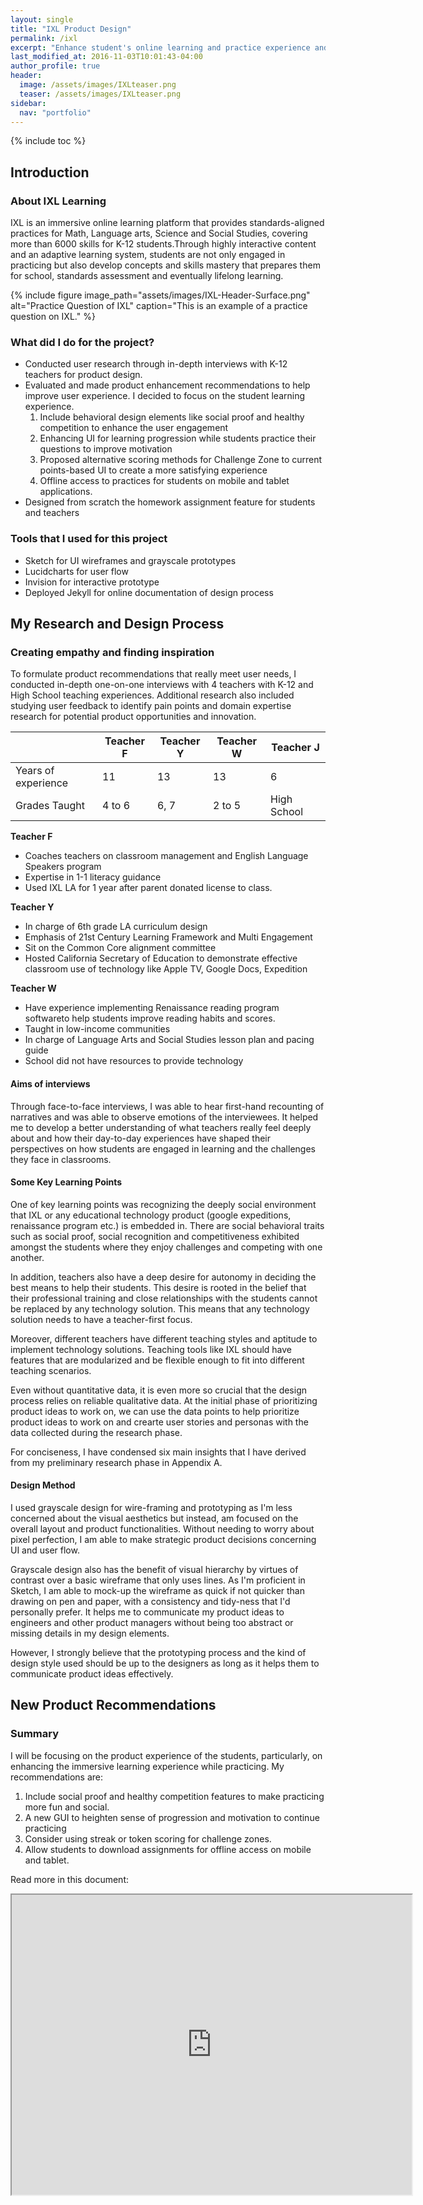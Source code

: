 ```yaml
---
layout: single
title: "IXL Product Design"
permalink: /ixl
excerpt: "Enhance student's online learning and practice experience and design a new homework assignment feature"
last_modified_at: 2016-11-03T10:01:43-04:00
author_profile: true
header:
  image: /assets/images/IXLteaser.png
  teaser: /assets/images/IXLteaser.png
sidebar:
  nav: "portfolio"
---
```

<!--![IXL Learning Product Design](assets/images/IXL-header.png)-->

{% include toc %}

## Introduction

### About IXL Learning

IXL is an immersive online learning platform that provides standards-aligned practices for Math, Language arts, Science and Social Studies, covering more than 6000 skills for K-12 students.Through highly interactive content and an adaptive learning system, students are not only engaged in practicing but also develop concepts and skills mastery that prepares them for school, standards assessment and eventually lifelong learning.

{% include figure image_path="assets/images/IXL-Header-Surface.png" alt="Practice Question of IXL" caption="This is an example of a practice question on IXL." %}

### What did I do for the project?

*   Conducted user research through in-depth interviews with K-12 teachers for product design.
*   Evaluated and made product enhancement recommendations to help improve user experience. I decided to focus on the student learning experience.
    1.  Include behavioral design elements like social proof and healthy competition to enhance the user engagement
    2.  Enhancing UI for learning progression while students practice their questions to improve motivation
    3.  Proposed alternative scoring methods for Challenge Zone to current points-based UI to create a more satisfying experience
    4.  Offline access to practices for students on mobile and tablet applications.
*   Designed from scratch the homework assignment feature for students and teachers

### Tools that I used for this project

*   Sketch for UI wireframes and grayscale prototypes
*   Lucidcharts for user flow
*   Invision for interactive prototype
*   Deployed Jekyll for online documentation of design process

## My Research and Design Process

### Creating empathy and finding inspiration

To formulate product recommendations that really meet user needs, I conducted in-depth one-on-one interviews with 4 teachers with K-12 and High School teaching experiences. Additional research also included studying user feedback to identify pain points and domain expertise research for potential product opportunities and innovation.

<table class="table">

<thead>

<tr>

<th></th>

<th>Teacher F</th>

<th>Teacher Y</th>

<th>Teacher W</th>

<th>Teacher J</th>

</tr>

</thead>

<tbody>

<tr>

<td>Years of experience</td>

<td>11</td>

<td>13</td>

<td>13</td>

<td>6</td>

</tr>

<tr>

<td>Grades Taught</td>

<td>4 to 6</td>

<td>6, 7</td>

<td>2 to 5</td>

<td>High School</td>

</tr>

</tbody>

</table>

**Teacher F**

*   Coaches teachers on classroom management and English Language Speakers program
*   Expertise in 1-1 literacy guidance
*   Used IXL LA for 1 year after parent donated license to class.

**Teacher Y**

*   In charge of 6th grade LA curriculum design
*   Emphasis of 21st Century Learning Framework and Multi Engagement
*   Sit on the Common Core alignment committee
*   Hosted California Secretary of Education to demonstrate effective classroom use of technology like Apple TV, Google Docs, Expedition

**Teacher W**

*   Have experience implementing Renaissance reading program softwareto help students improve reading habits and scores.
*   Taught in low-income communities
*   In charge of Language Arts and Social Studies lesson plan and pacing guide
*   School did not have resources to provide technology

#### Aims of interviews

Through face-to-face interviews, I was able to hear first-hand recounting of narratives and was able to observe emotions of the interviewees. It helped me to develop a better understanding of what teachers really feel deeply about and how their day-to-day experiences have shaped their perspectives on how students are engaged in learning and the challenges they face in classrooms.

#### Some Key Learning Points

One of key learning points was recognizing the deeply social environment that IXL or any educational technology product (google expeditions, renaissance program etc.) is embedded in. There are social behavioral traits such as social proof, social recognition and competitiveness exhibited amongst the students where they enjoy challenges and competing with one another.

In addition, teachers also have a deep desire for autonomy in deciding the best means to help their students. This desire is rooted in the belief that their professional training and close relationships with the students cannot be replaced by any technology solution. This means that any technology solution needs to have a teacher-first focus.

Moreover, different teachers have different teaching styles and aptitude to implement technology solutions. Teaching tools like IXL should have features that are modularized and be flexible enough to fit into different teaching scenarios.

Even without quantitative data, it is even more so crucial that the design process relies on reliable qualitative data. At the initial phase of prioritizing product ideas to work on, we can use the data points to help prioritize product ideas to work on and crearte user stories and personas with the data collected during the research phase.

For conciseness, I have condensed six main insights that I have derived from my preliminary research phase in Appendix A.

#### Design Method

I used grayscale design for wire-framing and prototyping as I'm less concerned about the visual aesthetics but instead, am focused on the overall layout and product functionalities. Without needing to worry about pixel perfection, I am able to make strategic product decisions concerning UI and user flow.

Grayscale design also has the benefit of visual hierarchy by virtues of contrast over a basic wireframe that only uses lines. As I'm proficient in Sketch, I am able to mock-up the wireframe as quick if not quicker than drawing on pen and paper, with a consistency and tidy-ness that I'd personally prefer. It helps me to communicate my product ideas to engineers and other product managers without being too abstract or missing details in my design elements.

However, I strongly believe that the prototyping process and the kind of design style used should be up to the designers as long as it helps them to communicate product ideas effectively.

<!-- ## Prompt One: How would I describe IXL to a teacher?

IXL is an immersive online learning platform that provides standards-aligned practices for Math, Language arts, Science and Social Studies, covering more than 6000 skills for K-12 students.

Through highly interactive content and an adaptive learning system, students are not only engaged in practicing but also develop concepts and skills mastery that prepares them for school, standards assessment and eventually lifelong learning.

IXL can be adapted to your teaching style be it flipped classroom to 1:1 and with the analytics tools, you can personalize instruction and feedback to help every student to excel by pinpointing their weaknesses and monitoring their progress.

#### Identifying value propositions of the product:

<table class="table table-condensed">

<thead>

<tr>

<th>Helping Students to Learn</th>

<th>Helping Teachers to Teach</th>

</tr>

</thead>

<tbody>

<tr>

<td>

<ul>
<li>Standards-aligned practices</li>
<li>Subjects include Math, Language Arts, Science & Social Studies</li>
<li>Practice more than 6000 skills</li>
<li>
  <ul>Interactive Content
      <li>Visual Graphics</li>
      <li>Virtual Rewards System</li>
      <li>Adaptive Difficulty</li>
      <li>Immediate Feedback</li>
  </ul>
</li>
<li>Geared towards skilled mastered and real understanding of concepts at hand</li>
<li>Preparation for school, standards assessments and lifelong learning</li>
</ul>

</td>

<td>

<ul>
<li>Suits any teaching style and classroom environments</li>
<li>Identify student needs through analytics</li>
<li>Adapt your teaching with actionable insights and information about every student's learning needs</li>
<li>Use it to teach skills aligned to school and district standards</li>
<li>View your students' practice in real-time</li>
</ul>

</td>

</tr>

</tbody>

</table> -->

## New Product Recommendations

### Summary

I will be focusing on the product experience of the students, particularly, on enhancing the immersive learning experience while practicing. My recommendations are:

1.  Include social proof and healthy competition features to make practicing more fun and social.
2.  A new GUI to heighten sense of progression and motivation to continue practicing
3.  Consider using streak or token scoring for challenge zones.
4.  Allow students to download assignments for offline access on mobile and tablet.

Read more in this document:
<iframe src="https://drive.google.com/file/d/0BzlTeV_7Y9K2UG9kU1J2dXFOUmc/preview" width="640" height="480"></iframe>
